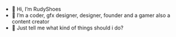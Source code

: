 - 👋 Hi, I’m RudyShoes
- 👀 I’m a coder, gfx designer, designer, founder and  a gamer also a content creator
- 🌱 Just tell me what kind of things should i do?


<!---
LucasCodes1124/LucasCodes1124 is a ✨ special ✨ repository because its `README.md` (this file) appears on your GitHub profile.
You can click the Preview link to take a look at your changes.
--->
